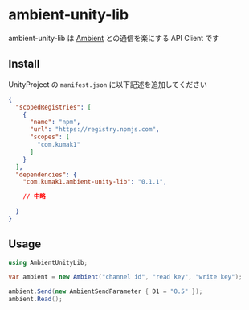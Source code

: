 # ambient-unity-lib

ambient-unity-lib は [Ambient](https://ambidata.io/) との通信を楽にする API Client です

## Install

UnityProject の `manifest.json` に以下記述を追加してください

```json
{
  "scopedRegistries": [
    {
      "name": "npm",
      "url": "https://registry.npmjs.com",
      "scopes": [
        "com.kumak1"
      ]
    }
  ],
  "dependencies": {
    "com.kumak1.ambient-unity-lib": "0.1.1",

    // 中略
    
  }
}

```

## Usage

```cs
using AmbientUnityLib;
```

```cs
var ambient = new Ambient("channel id", "read key", "write key");

ambient.Send(new AmbientSendParameter { D1 = "0.5" });
ambient.Read();
```